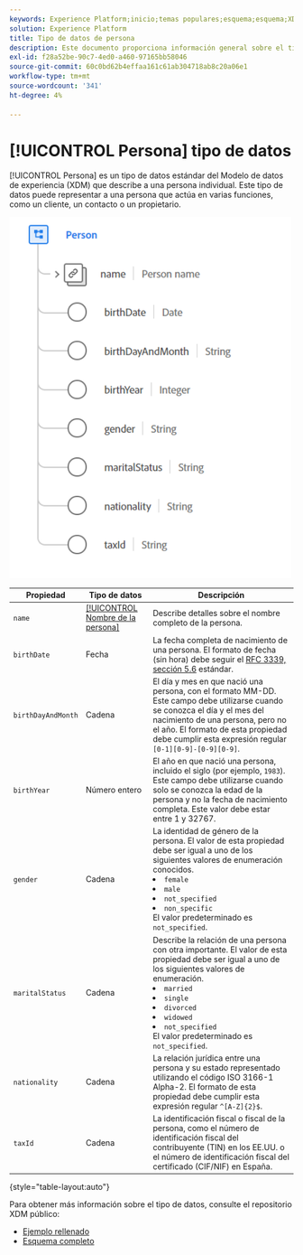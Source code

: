 ```yaml
---
keywords: Experience Platform;inicio;temas populares;esquema;esquema;XDM;campos;esquemas;esquemas;persona;tipo de datos;tipo de datos;tipo de datos;
solution: Experience Platform
title: Tipo de datos de persona
description: Este documento proporciona información general sobre el tipo de datos del Modelo de datos de experiencias personales (XDM).
exl-id: f28a52be-90c7-4ed0-a460-97165bb58046
source-git-commit: 60c0bd62b4effaa161c61ab304718ab8c20a06e1
workflow-type: tm+mt
source-wordcount: '341'
ht-degree: 4%

---
```


# [!UICONTROL Persona] tipo de datos

[!UICONTROL Persona] es un tipo de datos estándar del Modelo de datos de experiencia (XDM) que describe a una persona individual. Este tipo de datos puede representar a una persona que actúa en varias funciones, como un cliente, un contacto o un propietario.

<img src="../images/data-types/person.PNG" width="500" /><br />

| Propiedad | Tipo de datos | Descripción |
| --- | --- | --- |
| `name` | [[!UICONTROL Nombre de la persona]](./person-name.md) | Describe detalles sobre el nombre completo de la persona. |
| `birthDate` | Fecha | La fecha completa de nacimiento de una persona. El formato de fecha (sin hora) debe seguir el [RFC 3339, sección 5.6](https://tools.ietf.org/html/rfc3339#section-5.6) estándar. |
| `birthDayAndMonth` | Cadena | El día y mes en que nació una persona, con el formato MM-DD. Este campo debe utilizarse cuando se conozca el día y el mes del nacimiento de una persona, pero no el año. El formato de esta propiedad debe cumplir esta expresión regular `[0-1][0-9]-[0-9][0-9]`. |
| `birthYear` | Número entero | El año en que nació una persona, incluido el siglo (por ejemplo, `1983`). Este campo debe utilizarse cuando solo se conozca la edad de la persona y no la fecha de nacimiento completa. Este valor debe estar entre 1 y 32767. |
| `gender` | Cadena | La identidad de género de la persona. El valor de esta propiedad debe ser igual a uno de los siguientes valores de enumeración conocidos. <li> `female` </li> <li> `male` </li> <li> `not_specified` </li> <li> `non_specific` </li> El valor predeterminado es `not_specified`. |
| `maritalStatus` | Cadena | Describe la relación de una persona con otra importante. El valor de esta propiedad debe ser igual a uno de los siguientes valores de enumeración. <li> `married` </li> <li> `single` </li> <li> `divorced` </li> <li> `widowed` </li> <li> `not_specified` </li> El valor predeterminado es `not_specified`. |
| `nationality` | Cadena | La relación jurídica entre una persona y su estado representado utilizando el código ISO 3166-1 Alpha-2. El formato de esta propiedad debe cumplir esta expresión regular `^[A-Z]{2}$`. |
| `taxId` | Cadena | La identificación fiscal o fiscal de la persona, como el número de identificación fiscal del contribuyente (TIN) en los EE.UU. o el número de identificación fiscal del certificado (CIF/NIF) en España. |

{style=&quot;table-layout:auto&quot;}

Para obtener más información sobre el tipo de datos, consulte el repositorio XDM público:

* [Ejemplo rellenado](https://github.com/adobe/xdm/blob/master/components/datatypes/person/person.example.1.json)
* [Esquema completo](https://github.com/adobe/xdm/blob/master/components/datatypes/person/person.schema.json)
